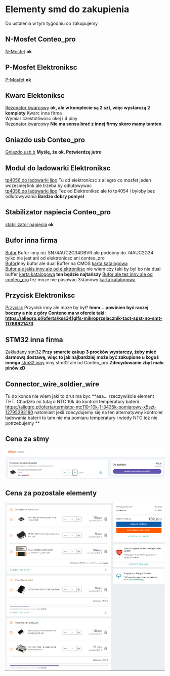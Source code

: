 # Elementy smd do zakupienia

Do ustalenia w tym tygodniu co zakupujemy  

## N-Mosfet Conteo_pro  
[N-Mosfet](https://allegro.pl/oferta/irlml2060-60v-1-2a-n-mosfet-1-25w-sot-23-e1903-7875509949) **ok**
## P-Mosfet Elektroniksc  
[P-Mosfet](https://allegro.pl/oferta/irlml6402-sot23-p-channel-si2301-kpl-10szt-12848211828)  **ok**
## Kwarc Elektoniksc 
[Rezonator kwarcowy](https://allegro.pl/oferta/kwarc-32-768khz-smd-abs07-32-768khz-t-12-5pf-x2szt-12064929900)  **ok, ale w komplecie są 2 szt, więc wystarczą 2 komplety**
Kwarc inna firma  
Wymiar czestotliwosc okej i 4 piny  
[Rezonator kwarcowy](https://allegro.pl/oferta/rezonator-kwarcowy-smd-32-768khz-ndk-1szt-a529-6692482864)  **Nie ma sensu brać z innej firmy skoro mamy tamten**
## Gniazdo usb Conteo_pro 
[Gniazdo usb b](https://allegro.pl/oferta/mx-105017-0001-gniazdo-usb-b-micro-smt-5pin-12054224486)  **Myślę, że ok. Potwierdzę jutro**
## Modul do ladowarki Elektroniksc
[tp4056 do ladowarki lipo](https://allegro.pl/oferta/m5137-ladowarka-akumulatorow-li-ion-to4056-8863674707) Tu od elektronicsc z allegro co mosfet jeden wczesniej link ale trzeba by odlutowywac   
[tp4056 do ladowarki lipo](https://allegro.pl/oferta/tp4054-42-kontroler-ladowania-li-lon-sot23-5-7953080285) Tez od Elektroniksc ale to tp4054 i byloby bez odlutowywania  **Bardzo dobry pomysł**

## Stabilizator napiecia Conteo_pro
[stabilizator napięcia](https://allegro.pl/oferta/spx5205m5l3-3tr-stabilizator-napiecia-ldo-3-3v-12409161294?fbclid=IwAR1b71S7HsXbepYxkrcGBAuwzsbn1yQ71cF78s29FptoZ9Dv9-lpUvMwqxk) **ok**

## Bufor inna firma
[Bufor](https://allegro.pl/oferta/sn74auc2g34dbvr-x4szt-12473535404) Bufor inny niz SN74AUC2G34DBVR ale podobny do 74AUC2G34 tylko nie jest ani od elektronicsc ani conteo_pro  
[Bufor](https://allegro.pl/oferta/nc7wz16p6x-smd-s-c-88-dual-buffer-9958671515)Inny bufor ale dual Buffer na CMOS [karta katalogowa](https://www.mouser.com/datasheet/2/308/NC7WZ16-1301496.pdf)  
[Bufor ale jakis inny ale od elektroniksc](https://allegro.pl/oferta/74lvc1g125gw-bufor-tssop5-x5szt-12080132627) nie wiem czy taki by byl bo nie dual buffer [karta katalogowa](https://www.mouser.pl/datasheet/2/916/74LVC1G125-1512149.pdf)  **ten będzie najtańszy**
[Bufor ale tez inny ale od conteo_pro](https://allegro.pl/oferta/m74vhc1gt125df2g-cyfrowy-3-stanowy-bufor-sc88a-11849828081) tez moze nie pasowac 3stanowy [karta katalogowa](https://www.mouser.com/datasheet/2/308/MC74VHC1GT125-D-78788.pdf)  
## Przycisk Elektroniksc
[Przycisk](https://allegro.pl/oferta/int1188f15a-mikroprzycisk-3-1x3-1-1-5mm-smd-7300457422)
Przycisk inny ale moze by był?  **hmm... powinien być raczej boczny a nie z góry Conteno ma w ofercie taki: https://allegro.pl/oferta/kss341glfs-mikroprzelacznik-tact-spst-no-smt-11768921473** 
## STM32 inna firma
[Zakladany stm32](https://allegrolokalnie.pl/oferta/mikrokontroler-stm32l051k6t6)  **Przy smarcie zakup 3 procków wystarczy, żeby mieć darmową dostawę, więc to jak najbardziej może być zakupione u kogoś innego**
[stm32 inny](https://allegro.pl/oferta/stm32g031j6m6-mikrokontroler-arm-32kb-64mhz-sop-8-11824556072) inny stm32 ale od Conteo_pro **Zdecydowanie zbyt mało pinów xD**

## Connector_wire_soldier_wire  
Tu do konca nie wiem jaki to drut ma byc  **aaa... rzeczywiście element THT. Chodziło mi tutaj o NTC 10k do kontroli temperatury baterii https://allegro.pl/oferta/termistor-ntc110-10k-1-3435k-pomiarowy-x5szt-12795393180 natomiast jeśli zdecydujemy się na ten alternatywny kontroler ładowania baterii to tam nie ma pomiaru temperatury i wtedy NTC też nie potrzebujemy **

## Cena za stmy
![Cena za stmy](https://github.com/madara1319/AGH-CLK-01/blob/main/screen1.png)
## Cena za pozostale elementy
![Cena za pozostale elementy](https://github.com/madara1319/AGH-CLK-01/blob/main/screen2.png)






